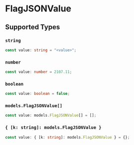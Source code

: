 # FlagJSONValue


## Supported Types

### `string`

```typescript
const value: string = "<value>";
```

### `number`

```typescript
const value: number = 2107.11;
```

### `boolean`

```typescript
const value: boolean = false;
```

### `models.FlagJSONValue[]`

```typescript
const value: models.FlagJSONValue[] = [];
```

### `{ [k: string]: models.FlagJSONValue }`

```typescript
const value: { [k: string]: models.FlagJSONValue } = {};
```

